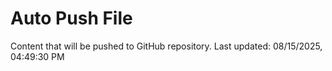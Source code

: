 # Auto Push File

Content that will be pushed to GitHub repository.
Last updated: 08/15/2025, 04:49:30 PM